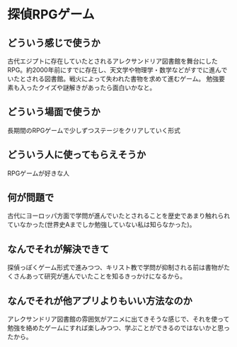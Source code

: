 # 探偵RPGゲーム

## どういう感じで使うか
古代エジプトに存在していたとされるアレクサンドリア図書館を舞台にしたRPG。約2000年前にすでに存在し、天文学や物理学・数学などがすでに進んでいたとされる図書館。戦火によって失われた書物を求めて進むゲーム。
勉強要素も入ったクイズや謎解きがあったら面白いかなと。

## どういう場面で使うか
長期間のRPGゲームで少しずつステージをクリアしていく形式

## どういう人に使ってもらえそうか
RPGゲームが好きな人

## 何が問題で
古代にヨーロッパ方面で学問が進んでいたとされることを歴史であまり触れられていなかった(世界史Aまでしか勉強していない私は知らなかった)。

## なんでそれが解決できて
探偵っぽくゲーム形式で進みつつ、キリスト教で学問が抑制される前は書物がたくさんあって研究が進んでいたことを知るきっかけになるから。

## なんでそれが他アプリよりもいい方法なのか
アレクサンドリア図書館の雰囲気がアニメに出てきそうな感じで、それを使って勉強を絡めたゲームにすれば楽しみつつ、学ぶことができるのではないかと思ったから。
